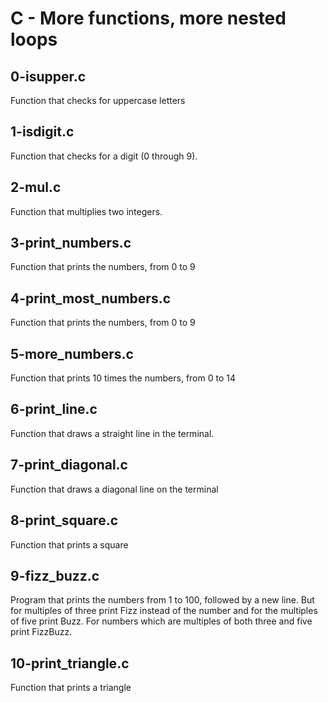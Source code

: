 # C - More functions, more nested loops
## 0-isupper.c
Function that checks for uppercase letters
## 1-isdigit.c
Function that checks for a digit (0 through 9).
## 2-mul.c
Function that multiplies two integers.
## 3-print_numbers.c
Function that prints the numbers, from 0 to 9
## 4-print_most_numbers.c
Function that prints the numbers, from 0 to 9
## 5-more_numbers.c
Function that prints 10 times the numbers, from 0 to 14
## 6-print_line.c
Function that draws a straight line in the terminal.
## 7-print_diagonal.c
Function that draws a diagonal line on the terminal
## 8-print_square.c
Function that prints a square
## 9-fizz_buzz.c
Program that prints the numbers from 1 to 100, followed by a new line. But for multiples of three print Fizz instead of the number and for the multiples of five print Buzz. For numbers which are multiples of both three and five print FizzBuzz.
## 10-print_triangle.c
Function that prints a triangle
